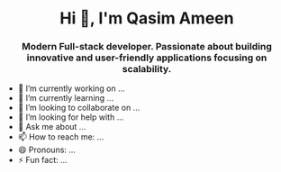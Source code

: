 <h1 align="center">Hi 👋, I'm Qasim Ameen</h1>
<h3 align="center">Modern Full-stack developer. Passionate about building innovative and user-friendly applications focusing on scalability.</h3>

- 🔭 I’m currently working on ...
- 🌱 I’m currently learning ...
- 👯 I’m looking to collaborate on ...
- 🤔 I’m looking for help with ...
- 💬 Ask me about ...
- 📫 How to reach me: ...
- 😄 Pronouns: ...
- ⚡ Fun fact: ...
